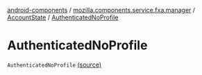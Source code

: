 [android-components](../../index.md) / [mozilla.components.service.fxa.manager](../index.md) / [AccountState](index.md) / [AuthenticatedNoProfile](./-authenticated-no-profile.md)

# AuthenticatedNoProfile

`AuthenticatedNoProfile` [(source)](https://github.com/mozilla-mobile/android-components/blob/master/components/service/firefox-accounts/src/main/java/mozilla/components/service/fxa/manager/State.kt#L19)